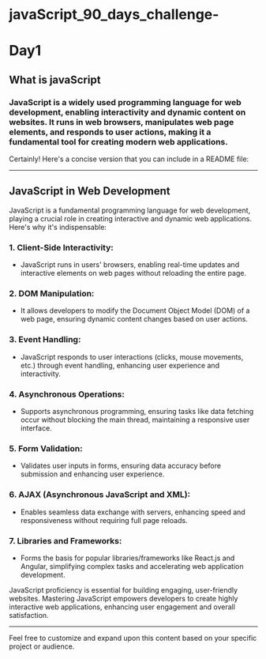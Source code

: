 # javaScript_90_days_challenge-

# Day1
## What is javaScript
###  JavaScript is a widely used programming language for web development, enabling interactivity and dynamic content on websites. It runs in web browsers, manipulates web page elements, and responds to user actions, making it a fundamental tool for creating modern web applications.

Certainly! Here's a concise version that you can include in a README file:

---

## JavaScript in Web Development

JavaScript is a fundamental programming language for web development, playing a crucial role in creating interactive and dynamic web applications. Here's why it's indispensable:

### 1. **Client-Side Interactivity:**
   - JavaScript runs in users' browsers, enabling real-time updates and interactive elements on web pages without reloading the entire page.

### 2. **DOM Manipulation:**
   - It allows developers to modify the Document Object Model (DOM) of a web page, ensuring dynamic content changes based on user actions.

### 3. **Event Handling:**
   - JavaScript responds to user interactions (clicks, mouse movements, etc.) through event handling, enhancing user experience and interactivity.

### 4. **Asynchronous Operations:**
   - Supports asynchronous programming, ensuring tasks like data fetching occur without blocking the main thread, maintaining a responsive user interface.

### 5. **Form Validation:**
   - Validates user inputs in forms, ensuring data accuracy before submission and enhancing user experience.

### 6. **AJAX (Asynchronous JavaScript and XML):**
   - Enables seamless data exchange with servers, enhancing speed and responsiveness without requiring full page reloads.

### 7. **Libraries and Frameworks:**
   - Forms the basis for popular libraries/frameworks like React.js and Angular, simplifying complex tasks and accelerating web application development.

JavaScript proficiency is essential for building engaging, user-friendly websites. Mastering JavaScript empowers developers to create highly interactive web applications, enhancing user engagement and overall satisfaction.

---

Feel free to customize and expand upon this content based on your specific project or audience.

